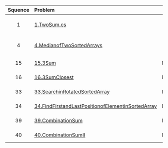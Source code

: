 | Squence | Problem       | Level  | Language  | Tags |
|:-------:|:--------------|:------:|:---------:|:----:|
|1|[1.TwoSum.cs](https://github.com/dftty/LeetCode/blob/master/Assets/Third/Easy/1.TwoSum.cs)|Easy|C#|[Array Hash Table]||
|4|[4.MedianofTwoSortedArrays](https://github.com/dftty/LeetCode/blob/master/Assets/Third/Hard/4.MedianofTwoSortedArrays.cs)|Hard|C#|[Array Binary Search]||
|15|[15.3Sum](https://github.com/dftty/LeetCode/blob/master/Assets/Third/Medium/15.3Sum.cs)|Medium|C#|[Array Two Pointer]||
|16|[16.3SumClosest](https://github.com/dftty/LeetCode/blob/master/Assets/Third/Medium/16.3SumClosest.cs)|Medium|C#|[Array Two Pointer]||
|33|[33.SearchinRotatedSortedArray](https://github.com/dftty/LeetCode/blob/master/Assets/Third/Medium/33.SearchinRotatedSortedArray.cs)|Medium|C#|[Array Two Pointer]||
|34|[34.FindFirstandLastPositionofElementinSortedArray](https://github.com/dftty/LeetCode/blob/master/Assets/Third/Medium/34.FindFirstandLastPositionofElementinSortedArray.cs)|Medium|C#|[Array Two Pointer]||
|39|[39.CombinationSum](https://github.com/dftty/LeetCode/blob/master/Assets/Third/Medium/39.CombinationSum.cs)|Medium|C#|[Array BackTrack]||
|40|[40.CombinationSumII](https://github.com/dftty/LeetCode/blob/master/Assets/Third/Medium/40.CombinationSumII.cs)|Medium|C#|[Array BackTrack]||



